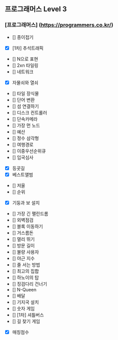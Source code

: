 ## 프로그래머스 Level 3
### [프로그래머스] (https://programmers.co.kr/)
- [] 종이접기
- [x] [1차] 추석트래픽
- [] N으로 표현
- [] 2xn 타일링
- [] 네트워크
- [x] 자물쇠와 열쇠
- [] 타일 장식물
- [] 단어 변환
- [] 섬 연결하기
- [] 디스크 컨트롤러
- [] 단속카메라
- [] 가장 먼 노드
- [] 예산
- [] 정수 삼각형
- [] 여행경로
- [] 이중우선순위큐
- [] 입국심사
- [x] 등굣길
- [x] 베스트앨범
- [] 저울
- [] 순위
- [x] 기둥과 보 설치
- [] 가장 긴 팰린드롬
- [] 외벽점검
- [] 블록 이동하기
- [] 거스름돈
- [] 멀리 뛰기
- [] 방문 길이
- [] 불량 사용자
- [] 야근 지수
- [] 줄 서는 방법
- [] 최고의 집합
- [] 하노이의 탑
- [] 징검다리 건너기
- [] N-Queen
- [] 배달
- [] 기지국 설치
- [] 숫자 게임
- [] [1차] 셔틀버스
- [] 길 찾기 게임
- [x] 매칭점수